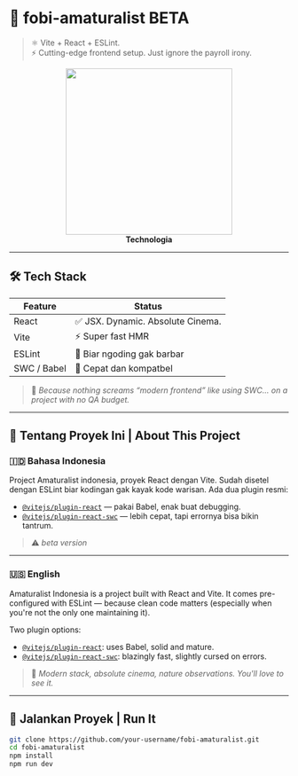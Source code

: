 # 🚀 fobi-amaturalist BETA

> ⚛️ Vite + React + ESLint.  
> ⚡ Cutting-edge frontend setup. Just ignore the payroll irony.

<div align="center">
  <img src="https://media.giphy.com/media/3o7abB06u9bNzA8lu8/giphy.gif" width="300" />
  <br />
  <strong>Technologia</strong>
</div>

---

## 🛠️ Tech Stack

| Feature              | Status                            |
|---------------------|-----------------------------------|
| React               | ✅ JSX. Dynamic. Absolute Cinema.      |
| Vite                | ⚡ Super fast HMR                 |
| ESLint              | 🧼 Biar ngoding gak barbar         |
| SWC / Babel         | 🚀 Cepat dan kompatbel |

> 💼 *Because nothing screams “modern frontend” like using SWC... on a project with no QA budget.*

---

## 🤖 Tentang Proyek Ini | About This Project

### 🇮🇩 Bahasa Indonesia
 Project Amaturalist indonesia, proyek React dengan Vite. Sudah disetel dengan ESLint biar kodingan gak kayak kode warisan. Ada dua plugin resmi:

- [`@vitejs/plugin-react`](https://github.com/vitejs/vite-plugin-react) — pakai Babel, enak buat debugging.
- [`@vitejs/plugin-react-swc`](https://github.com/vitejs/vite-plugin-react-swc) — lebih cepat, tapi errornya bisa bikin tantrum.

> ⚠️ *beta version*

---

### 🇺🇸 English
Amaturalist Indonesia is a project built with React and Vite.
It comes pre-configured with ESLint — because clean code matters (especially when you're not the only one maintaining it).

Two plugin options:
- [`@vitejs/plugin-react`](https://github.com/vitejs/vite-plugin-react): uses Babel, solid and mature.
- [`@vitejs/plugin-react-swc`](https://github.com/vitejs/vite-plugin-react-swc): blazingly fast, slightly cursed on errors.

> 👀 *Modern stack, absolute cinema, nature observations. You'll love to see it.*

---

## 🧪 Jalankan Proyek | Run It

```bash
git clone https://github.com/your-username/fobi-amaturalist.git
cd fobi-amaturalist
npm install
npm run dev
